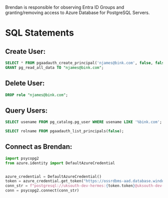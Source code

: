 Brendan is responsible for observing Entra ID Groups and granting/removing access to Azure Database for PostgreSQL Servers.

# SQL Statements

## Create User:

```sql
SELECT * FROM pgaadauth_create_principal('njames@bink.com', false, false);
GRANT pg_read_all_data TO "njames@bink.com";
```

## Delete User:

```sql
DROP role "njames@bink.com";
```


## Query Users:

```sql
SELECT usename FROM pg_catalog.pg_user WHERE usename LIKE '%bink.com';
```

```sql
SELECT rolname FROM pgaadauth_list_principals(false);
```


## Connect as Brendan:

```python
import psycopg2
from azure.identity import DefaultAzureCredential


azure_credential = DefaultAzureCredential()
token = azure_credential.get_token("https://ossrdbms-aad.database.windows.net/.default")
conn_str = f"postgresql://uksouth-dev-hermes:{token.token}@uksouth-dev-n71o.postgres.database.azure.com/postgres?sslmode=require"
conn = psycopg2.connect(conn_str)

```
